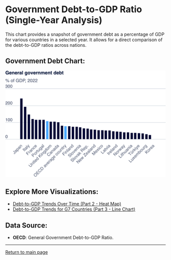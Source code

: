 # Government Debt-to-GDP Ratio (Single-Year Analysis)

This chart provides a snapshot of government debt as a percentage of GDP for various countries in a selected year. It allows for a direct comparison of the debt-to-GDP ratios across nations.

## Government Debt Chart:

![Government Debt Chart](export-2024-09-09T20_05_33.409Z.png)

## Explore More Visualizations:

- [Debt-to-GDP Trends Over Time (Part 2 - Heat Map)](dataviz2.md)
- [Debt-to-GDP Trends for G7 Countries (Part 3 - Line Chart)](dataviz3.md)

## Data Source:
- **OECD**: General Government Debt-to-GDP Ratio.

---

[Return to main page](README.md)
